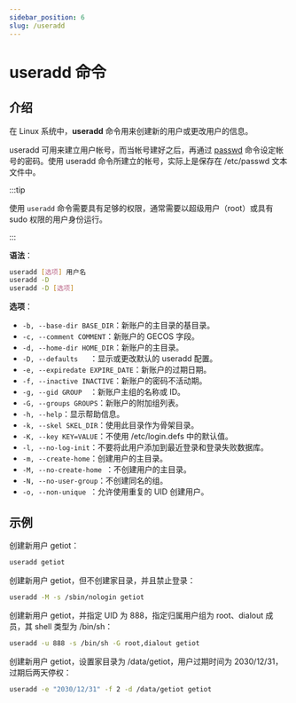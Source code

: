 ```yaml
---
sidebar_position: 6
slug: /useradd
---
```


# useradd 命令



## 介绍

在 Linux 系统中，**useradd** 命令用来创建新的用户或更改用户的信息。

useradd 可用来建立用户帐号，而当帐号建好之后，再通过 [passwd](/linux-command/passwd) 命令设定帐号的密码。使用 useradd 命令所建立的帐号，实际上是保存在 /etc/passwd 文本文件中。

:::tip

使用 `useradd` 命令需要具有足够的权限，通常需要以超级用户（root）或具有 sudo 权限的用户身份运行。

:::

**语法**：

```bash
useradd [选项] 用户名
useradd -D
useradd -D [选项]
```

**选项**：

- `-b, --base-dir BASE_DIR`：新账户的主目录的基目录。
- `-c, --comment COMMENT`：新账户的 GECOS 字段。
- `-d, --home-dir HOME_DIR`：新账户的主目录。
- `-D, --defaults	`：显示或更改默认的 useradd 配置。
- `-e, --expiredate EXPIRE_DATE`：新账户的过期日期。
- `-f, --inactive INACTIVE`：新账户的密码不活动期。
- `-g, --gid GROUP	`：新账户主组的名称或 ID。
- `-G, --groups GROUPS`：新账户的附加组列表。
- `-h, --help`：显示帮助信息。
- `-k, --skel SKEL_DIR`：使用此目录作为骨架目录。
- `-K, --key KEY=VALUE`：不使用 /etc/login.defs 中的默认值。
- `-l, --no-log-init`：不要将此用户添加到最近登录和登录失败数据库。
- `-m, --create-home`：创建用户的主目录。
- `-M, --no-create-home	`：不创建用户的主目录。
- `-N, --no-user-group`：不创建同名的组。
- `-o, --non-unique	`：允许使用重复的 UID 创建用户。



## 示例

创建新用户 getiot：

```bash
useradd getiot
```

创建新用户 getiot，但不创建家目录，并且禁止登录：

```bash
useradd -M -s /sbin/nologin getiot
```

创建新用户 getiot，并指定 UID 为 888，指定归属用户组为 root、dialout 成员，其 shell 类型为 /bin/sh：

```bash
useradd -u 888 -s /bin/sh -G root,dialout getiot
```

创建新用户 getiot，设置家目录为 /data/getiot，用户过期时间为 2030/12/31，过期后两天停权：

```bash
useradd -e "2030/12/31" -f 2 -d /data/getiot getiot
```

